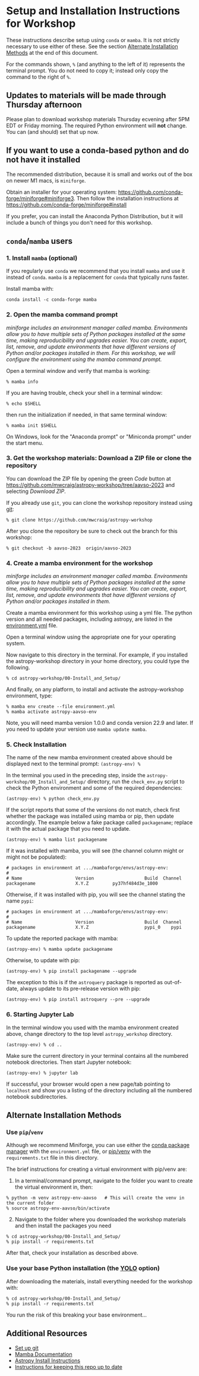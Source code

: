 # Setup and Installation Instructions for Workshop

These instructions describe setup using `conda` or `mamba`. It is not strictly necessary
to use either of these. See the section
[Alternate Installation Methods](#alternate-installation-methods) at the end
of this document.

For the commands shown, `%` (and anything to the left of it) represents the
terminal prompt. You do not need to copy it; instead only copy the command to the
right of `%`.

## Updates to materials will be made through Thursday afternoon

Please plan to download workshop materials Thursday ecvening after 5PM EDT or Friday morning. The required Python environment will **not** change. You can (and should) set that up now.

## If you want to use a conda-based python and do not have it installed

The recommended distribution, because it is small and works out of the box on newer M1 macs, is `miniforge`.

Obtain an installer for your
operating system: https://github.com/conda-forge/miniforge#miniforge3.
Then follow the installation instructions at
https://github.com/conda-forge/miniforge#install

If you prefer, you can install the Anaconda Python Distribution, but it will include a bunch of things you don't need for this workshop.


## `conda`/`mamba` users

### 1. Install `mamba` (optional)

If you regularly use `conda` we recommend that you install `mamba` and use it instead of `conda`. `mamba` is a replacement for `conda` that typically runs faster.

Install mamba with:

```
conda install -c conda-forge mamba
```

### 2. Open the mamba command prompt

*miniforge includes an environment manager called mamba. Environments
allow you to have multiple sets of Python packages installed at the same
time, making reproducibility and upgrades easier. You can create,
export, list, remove, and update environments that have different versions of
Python and/or packages installed in them. For this workshop, we will configure the
environment using the mamba command prompt.*

Open a terminal window and verify that mamba is working:

    % mamba info

If you are having trouble, check your shell in a terminal window:

    % echo $SHELL

then run the initialization if needed, in that same terminal window:

    % mamba init $SHELL

On Windows, look for the "Anaconda prompt" or "Miniconda prompt" under the start menu.

### 3. Get the workshop materials: Download a ZIP file or clone the repository

You can download the ZIP file by opening the
green *Code* button at
https://github.com/mwcraig/astropy-workshop/tree/aavso-2023 and selecting *Download ZIP*.

If you already use `git`, you can clone the workshop repository instead using
[git](https://help.github.com/articles/set-up-git/):

    % git clone https://github.com/mwcraig/astropy-workshop

After you clone the repository be sure to check out the branch for this workshop:

    % git checkout -b aavso-2023  origin/aavso-2023

### 4. Create a mamba environment for the workshop

*miniforge includes an environment manager called mamba. Environments
allow you to have multiple sets of Python packages installed at the same
time, making reproducibility and upgrades easier. You can create,
export, list, remove, and update environments that have different versions of
Python and/or packages installed in them.*

Create a mamba environment for this workshop using a yml file.
The python version and all needed packages, including astropy, are listed in the
[environment.yml](https://github.com/astropy/astropy-workshop/blob/main/00-Install_and_Setup/environment.yml) file.

Open a terminal window using the appropriate one for your operating system.

Now navigate to this directory in the terminal. For example, if you installed
the astropy-workshop directory in your home directory, you could type the
following.

    % cd astropy-workshop/00-Install_and_Setup/

And finally, on any platform, to install and activate the astropy-workshop environment, type:

    % mamba env create --file environment.yml
    % mamba activate astropy-aavso-env

Note, you will need mamba version 1.0.0 and conda version 22.9 and later. If you need to update your version use `mamba update mamba`.

### 5. Check Installation

The name of the new mamba environment created above should be displayed next
to the terminal prompt: `(astropy-env) %`

In the terminal you used in the preceding step, inside the `astropy-workshop/00_Install_and_Setup/`
directory, run the `check_env.py` script to
check the Python environment and some of the required dependencies:

    (astropy-env) % python check_env.py

If the script reports that some of the versions do not match, check first
whether the package was installed using mamba or pip, then update accordingly.
The example below a fake package called `packagename`; replace it with the
actual package that you need to update.

    (astropy-env) % mamba list packagename

If it was installed with mamba, you will see (the channel column might or
might not be populated):

    # packages in environment at .../mambaforge/envs/astropy-env:
    #
    # Name                    Version                   Build  Channel
    packagename               X.Y.Z         py37hf484d3e_1000

Otherwise, if it was installed with pip, you will see the channel stating the
name `pypi`:

    # packages in environment at .../mambaforge/envs/astropy-env:
    #
    # Name                    Version                   Build  Channel
    packagename               X.Y.Z                     pypi_0    pypi

To update the reported package with mamba:

    (astropy-env) % mamba update packagename

Otherwise, to update with pip:

    (astropy-env) % pip install packagename --upgrade

The exception to this is if the `astroquery` package is reported as
out-of-date, always update to its pre-release version with pip:

    (astropy-env) % pip install astroquery --pre --upgrade

### 6. Starting Jupyter Lab

In the terminal window you used with the mamba environment created above,
change directory to the top level `astropy_workshop` directory.

    (astropy-env) % cd ..

Make sure the current directory in your terminal contains all the numbered notebook
directories. Then start Jupyter notebook:

    (astropy-env) % jupyter lab

If successful, your browser would open a new page/tab pointing to
`localhost` and show you a listing of the directory including all the numbered
notebook subdirectories.

## Alternate Installation Methods

### Use `pip`/`venv`

Although we recommend Miniforge, you can use either the [conda package
manager](https://docs.conda.io/projects/conda/en/latest/user-guide/tasks/manage-environments.html#creating-an-environment-from-an-environment-yml-file)
with the `environment.yml` file,  or
[pip/venv](https://packaging.python.org/en/latest/guides/installing-using-pip-and-virtual-environments/)
with the `requirements.txt` file in this directory.

The brief instructions for creating a virtual environment with pip/venv are:

1. In a terminal/command prompt, navigate to the folder you want to create the
virtual environment in, then:

```
% python -m venv astropy-env-aavso   # This will create the venv in the current folder
% source astropy-env-aavso/bin/activate
```

2. Navigate to the folder where you downloaded the workshop materials and then install the packages you need

```
% cd astropy-workshop/00-Install_and_Setup/
% pip install -r requirements.txt
```

After that, check your installation as described above.

### Use your base Python installation (the [YOLO](https://en.wikipedia.org/wiki/YOLO_(aphorism)) option)

After downloading the materials, install everything needed for the workshop with:

```
% cd astropy-workshop/00-Install_and_Setup/
% pip install -r requirements.txt
```

You run the risk of this breaking your base environment...


## Additional Resources

- [Set up git](https://help.github.com/articles/set-up-git/)
- [Mamba Documentation](https://mamba.readthedocs.io/)
- [Astropy Install Instructions](http://docs.astropy.org/en/latest/install.html)
- [Instructions for keeping this repo up to date](UPDATING.md)
